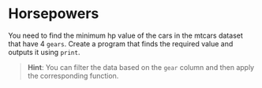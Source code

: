 # Horsepowers

You need to find the minimum hp value of the cars in the mtcars dataset that have 4 `gears`.
Create a program that finds the required value and outputs it using `print`.

>**Hint**: You can filter the data based on the `gear` column and then apply the corresponding function.
